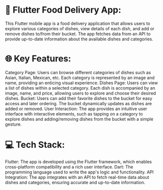 # 💫 Flutter Food Delivery App:
This Flutter mobile app is a food delivery application that allows users to explore various categories of dishes, view details of each dish, and add or remove dishes to/from their bucket. The app fetches data from an API to provide up-to-date information about the available dishes and categories.


# 🌐 Key Features:
Category Page: Users can browse different categories of dishes such as Asian, Italian, Mexican, etc. Each category is represented by an image and name, providing an enticing visual experience.
Dishes Page: Users can view a list of dishes within a selected category. Each dish is accompanied by an image, name, and price, allowing users to explore and choose their desired dishes.
Bucket: Users can add their favorite dishes to the bucket for easy access and later ordering. The bucket dynamically updates as dishes are added or removed.
User Interaction: The app provides an intuitive user interface with interactive elements, such as tapping on a category to explore dishes and adding/removing dishes from the bucket with a simple gesture.

# 💻 Tech Stack:
Flutter: The app is developed using the Flutter framework, which enables cross-platform compatibility and a rich user interface.
Dart: The programming language used to write the app's logic and functionality.
API Integration: The app integrates with an API to fetch real-time data about dishes and categories, ensuring accurate and up-to-date information.
